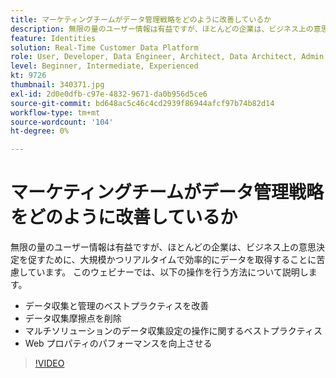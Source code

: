 ```yaml
---
title: マーケティングチームがデータ管理戦略をどのように改善しているか
description: 無限の量のユーザー情報は有益ですが、ほとんどの企業は、ビジネス上の意思決定を促すために、大規模かつリアルタイムで効率的にデータを取得することに苦慮しています。
feature: Identities
solution: Real-Time Customer Data Platform
role: User, Developer, Data Engineer, Architect, Data Architect, Admin, Leader
level: Beginner, Intermediate, Experienced
kt: 9726
thumbnail: 340371.jpg
exl-id: 2d0e0dfb-c97e-4832-9671-da0b956d5ce6
source-git-commit: bd648ac5c46c4cd2939f86944afcf97b74b82d14
workflow-type: tm+mt
source-wordcount: '104'
ht-degree: 0%

---
```


# マーケティングチームがデータ管理戦略をどのように改善しているか

無限の量のユーザー情報は有益ですが、ほとんどの企業は、ビジネス上の意思決定を促すために、大規模かつリアルタイムで効率的にデータを取得することに苦慮しています。 このウェビナーでは、以下の操作を行う方法について説明します。

* データ収集と管理のベストプラクティスを改善
* データ収集摩擦点を削除
* マルチソリューションのデータ収集設定の操作に関するベストプラクティス
* Web プロパティのパフォーマンスを向上させる

>[!VIDEO](https://video.tv.adobe.com/v/340371/?quality=12&learn=on)
